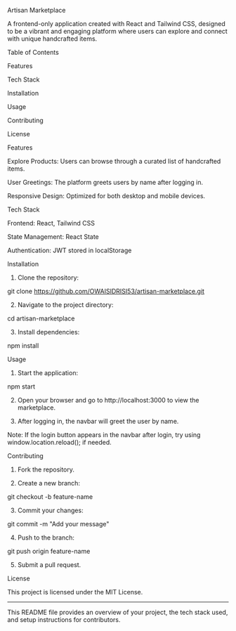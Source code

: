 Artisan Marketplace

A frontend-only application created with React and Tailwind CSS, designed to be a vibrant and engaging platform where users can explore and connect with unique handcrafted items.

Table of Contents

Features

Tech Stack

Installation

Usage

Contributing

License


Features

Explore Products: Users can browse through a curated list of handcrafted items.

User Greetings: The platform greets users by name after logging in.

Responsive Design: Optimized for both desktop and mobile devices.


Tech Stack

Frontend: React, Tailwind CSS

State Management: React State

Authentication: JWT stored in localStorage


Installation

1. Clone the repository:

git clone https://github.com/OWAISIDRISI53/artisan-marketplace.git


2. Navigate to the project directory:

cd artisan-marketplace


3. Install dependencies:

npm install



Usage

1. Start the application:

npm start


2. Open your browser and go to http://localhost:3000 to view the marketplace.


3. After logging in, the navbar will greet the user by name.

Note: If the login button appears in the navbar after login, try using window.location.reload(); if needed.



Contributing

1. Fork the repository.


2. Create a new branch:

git checkout -b feature-name


3. Commit your changes:

git commit -m "Add your message"


4. Push to the branch:

git push origin feature-name


5. Submit a pull request.



License

This project is licensed under the MIT License.


---

This README file provides an overview of your project, the tech stack used, and setup instructions for contributors.

